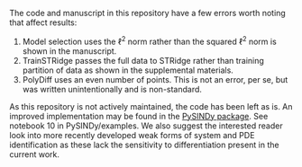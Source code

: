 The code and manuscript in this repository have a few errors worth noting that affect results:
1) Model selection uses the $\ell^2$ norm rather than the squared $\ell^2$ norm is shown in the manuscript.
2) TrainSTRidge passes the full data to STRidge rather than training partition of data as shown in the supplemental materials.
3) PolyDiff uses an even number of points.  This is not an error, per se, but was written unintentionally and is non-standard.

As this repository is not actively maintained, the code has been left as is.  An improved implementation may be found in the [PySINDy package](https://github.com/dynamicslab/pysindy). See notebook 10 in PySINDy/examples.  We also suggest the interested reader look into more recently developed weak forms of system and PDE identification as these lack the sensitivity to differentiation present in the current work.